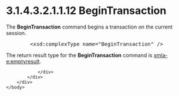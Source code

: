 <html dir="LTR" xmlns:mshelp="http://msdn.microsoft.com/mshelp" xmlns:ddue="http://ddue.schemas.microsoft.com/authoring/2003/5" xmlns:xlink="http://www.w3.org/1999/xlink" xmlns:tool="http://www.microsoft.com/tooltip">
    <head>
        <meta http-equiv="Content-Type" content="text/html; CHARSET=utf-8"></meta>
        <meta name="save" content="history"></meta>
        <title>3.1.4.3.2.1.1.12 BeginTransaction</title>
        <xml>
            <mshelp:toctitle title="3.1.4.3.2.1.1.12 BeginTransaction"></mshelp:toctitle>
            <mshelp:rltitle title="[MS-SSAS]: BeginTransaction"></mshelp:rltitle>
            <mshelp:keyword index="A" term="6bf873f3-aaec-475c-ba10-9d7623a3a226"></mshelp:keyword>
            <mshelp:attr name="DCSext.ContentType" value="open specification"></mshelp:attr>
            <mshelp:attr name="AssetID" value="6bf873f3-aaec-475c-ba10-9d7623a3a226"></mshelp:attr>
            <mshelp:attr name="TopicType" value="kbRef"></mshelp:attr>
            <mshelp:attr name="DCSext.Title" value="[MS-SSAS]: BeginTransaction" />
        </xml>
    </head>
    <body>
        <div id="header">
            <h1 class="heading">3.1.4.3.2.1.1.12 BeginTransaction</h1>
        </div>
        <div id="mainSection">
            <div id="mainBody">
                <div id="allHistory" class="saveHistory"></div>
                <div id="sectionSection0" class="section" name="collapseableSection">
                    

<p>The <b>BeginTransaction</b> command begins a transaction on
the current session.</p>

<dl>
<dd>
<div><pre>   &lt;xsd:complexType name=&quot;BeginTransaction&quot; /&gt;
</pre></div>
</dd></dl>

<p>The return result type for the <b>BeginTransaction</b>
command is <a href="e2751688-2c1a-479c-85b4-54bb909183aa.md">xmla-e:emptyresult</a>.</p>


                </div>
            </div>
        </div>
    </body>
</html>